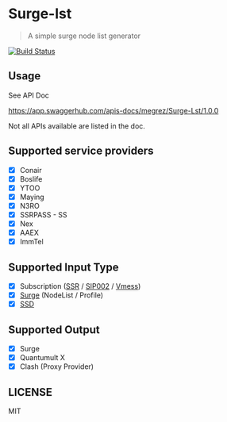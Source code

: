 # Surge-lst

> A simple surge node list generator

[![Build Status](https://dev.azure.com/lujiajing1126/surge-lst/_apis/build/status/dajipai.surge-lst-serverless?branchName=master)](https://dev.azure.com/lujiajing1126/surge-lst/_build/latest?definitionId=1&branchName=master)

## Usage

See API Doc

https://app.swaggerhub.com/apis-docs/megrez/Surge-Lst/1.0.0

Not all APIs available are listed in the doc.

## Supported service providers

- [x] Conair
- [x] Boslife
- [x] YTOO
- [x] Maying
- [x] N3RO
- [x] SSRPASS - SS
- [x] Nex
- [x] AAEX
- [x] ImmTel

## Supported Input Type

- [x] Subscription ([SSR](https://github.com/shadowsocksr-backup/shadowsocks-rss/wiki/SSR-QRcode-scheme) / [SIP002](https://shadowsocks.org/en/spec/SIP002-URI-Scheme.html) / [Vmess](https://github.com/2dust/v2rayN/wiki/%E5%88%86%E4%BA%AB%E9%93%BE%E6%8E%A5%E6%A0%BC%E5%BC%8F%E8%AF%B4%E6%98%8E(ver-2)))
- [x] [Surge](https://manual.nssurge.com/) (NodeList / Profile)
- [x] [SSD](https://github.com/TheCGDF/SSD-Windows/wiki/HTTP%E8%AE%A2%E9%98%85%E5%8D%8F%E5%AE%9A)

## Supported Output

- [x] Surge
- [x] Quantumult X
- [x] Clash (Proxy Provider)

## LICENSE

MIT